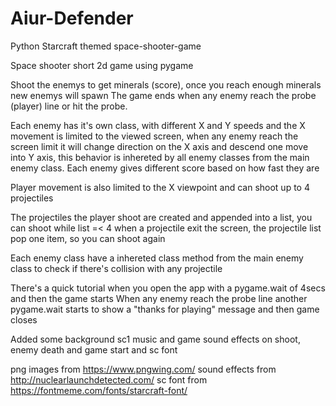 # Aiur-Defender
Python Starcraft themed space-shooter-game

Space shooter short 2d game using pygame

Shoot the enemys to get minerals (score), once you reach enough minerals new enemys will spawn
The game ends when any enemy reach the probe (player) line or hit the probe.

Each enemy has it's own class, with different X and Y speeds and the X movement is limited to the viewed screen,
when any enemy reach the screen limit it will change direction on the X axis and descend one move into Y axis,
this behavior is inhereted by all enemy classes from the main enemy class.
Each enemy gives different score based on how fast they are

Player movement is also limited to the X viewpoint and can shoot up to 4 projectiles

The projectiles the player shoot are created and appended into a list, you can shoot while list =< 4
when a projectile exit the screen, the projectile list pop one item, so you can shoot again

Each enemy class have a inhereted class method from the main enemy class to check if there's collision with any projectile 

There's a quick tutorial when you open the app with a pygame.wait of 4secs and then the game starts
When any enemy reach the probe line another pygame.wait starts to show a "thanks for playing" message and then game closes

Added some background sc1 music and game sound effects on shoot, enemy death and game start and sc font



png images from https://www.pngwing.com/
sound effects from http://nuclearlaunchdetected.com/
sc font from https://fontmeme.com/fonts/starcraft-font/
